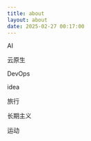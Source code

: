 ```yaml
---
title: about
layout: about
date: 2025-02-27 00:17:00
---
```

<p class="note note-primary">AI</p>
<p class="note note-secondary">云原生</p>
<p class="note note-success">DevOps</p>
<p class="note note-danger">idea</p>
<p class="note note-warning">旅行</p>
<p class="note note-info">长期主义</p>
<p class="note note-light">运动</p>